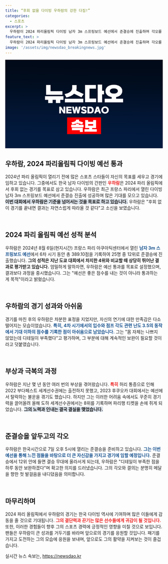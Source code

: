 ```yaml
---
title: “후회 없을 다이빙 우하람의 강한 다짐!”
categories:
  - 스포츠
excerpt: >
  우하람이 2024 파리올림픽 다이빙 남자 3m 스프링보드 예선에서 준결승에 진출하며 각오를 다졌다. 그는 “후회 없이 경기를 끝내겠다”며 금메달에 대한 열망을 드러냈다.
feature_text: >
  우하람이 2024 파리올림픽 다이빙 남자 3m 스프링보드 예선에서 준결승에 진출하며 각오를 다졌다. 그는 “후회 없이 경기를 끝내겠다”며 금메달에 대한 열망을 드러냈다.
image: '/assets/img/newsdao_breakingnews.jpg'
---
```


<p><img src="/assets/img/newsdao_breakingnews.jpg" alt="bookingtag 속보" /></p>

<h2 data-ke-size="size26">우하람, 2024 파리올림픽 다이빙 예선 통과</h2>

<p data-ke-size="size16">2024년 파리 올림픽이 열리기 전에 많은 스포츠 스타들이 자신의 목표를 세우고 경기에 임하고 있습니다. 그중에서도 한국 남자 다이빙의 간판인 <b><span style="color: #ee2323;">우하람</span></b>은 2024 파리 올림픽에서 후회 없는 경기를 목표로 삼고 있습니다. 우하람은 최근 프랑스 파리에서 열린 다이빙 남자 3m 스프링보드 예선에서 준결승 진출에 성공하며 많은 기대를 모으고 있습니다. <b><span style="background-color: #21538527;">이번 대회에서 우하람은 기준을 넘어서는 것을 목표로 하고 있습니다.</span></b> 우하람은 "후회 없이 경기를 끝내면 결과는 자연스럽게 따라올 것 같다"고 소신을 보였습니다.</p>

<p data-ke-size="size16">&nbsp;</p>

<h2 data-ke-size="size26">2024 파리 올림픽 예선 성적 분석</h2>

<p data-ke-size="size16">우하람은 2024년 8월 6일(현지시간) 프랑스 파리 아쿠아틱센터에서 열린 <b><span style="color: #1a5490;">남자 3m 스프링보드 예선</span></b>에서 6차 시기 동안 총 389.10점을 기록하여 25명 중 12위로 준결승에 진출했습니다. <b><span style="ee2323;">그의 성적은 지난 도쿄 대회에서 차지한 4위와 비교할 때 상당히 뛰어난 결과로 평가받고 있습니다.</span></b> 엄밀하게 말하자면, 우하람은 예선 통과를 목표로 설정했으며, 결과보다 과정을 중시했습니다. 그는 "예선은 좋은 점수를 내는 것이 아니라 통과하는 게 목적"이라고 밝혔습니다.</p>

<p data-ke-size="size16">&nbsp;</p>

<h2 data-ke-size="size26">우하람의 경기 성과와 아쉬움</h2>

<p data-ke-size="size16">경기를 마친 후의 우하람은 차분한 표정을 지었지만, 자신의 연기에 대한 만족감은 다소 떨어지는 모습이었습니다. <b><span style="color: #1a5490;">특히, 4차 시기에서의 입수와 점프 각도 관련 난도 3.5의 동작에서 기대 이하의 점수를 기록한 점이 아쉬움으로 남았습니다.</span></b> 그는 "몸 자체는 나쁘지 않았는데 디테일이 부족했다"고 평가하며, 그 부분에 대해 계속적인 보완이 필요할 것이라고 덧붙였습니다.</p>

<p data-ke-size="size16">&nbsp;</p>

<h2 data-ke-size="size26">부상과 극복의 과정</h2>

<p data-ke-size="size16">우하람은 지난 몇 년 동안 여러 번의 부상을 겪어왔습니다. <b><span style="color: #ee2323;">특히</span></b> 허리 통증으로 인해 2022 부다페스트 세계선수권에는 출전하지 못했고, 2023 후쿠오카 대회에서는 예선에서 탈락하는 불운을 겪기도 했습니다. 하지만 그는 이러한 어려움 속에서도 꾸준히 경기력을 끌어올려 올해 도하 세계선수권에서는 8위를 기록하며 파리행 티켓을 손에 쥐게 되었습니다. <b><span style="background-color: #21538527;">그의 노력과 인내는 결국 결실을 맺었습니다.</span></b></p>

<p data-ke-size="size16">&nbsp;</p>

<h2 data-ke-size="size26">준결승을 앞두고의 각오</h2>

<p data-ke-size="size16">우하람은 한국시간으로 7일 오후 5시에 열리는 준결승을 준비하고 있습니다. <b><span style="color: #1a5490;">그는 이번 예선을 통해 느낀 점들을 바탕으로 더 큰 자신감을 가지고 경기에 임할 예정입니다.</span></b> 준결승에서 12위 안에 들면 결승 무대에 올라서게 되는데, 우하람은 "디테일이 부족한 점을 하루 동안 보완하겠다"며 확고한 의지를 드러냈습니다. 그의 각오와 결의는 분명히 메달을 향한 첫 발걸음을 내디뎠음을 의미합니다.</p>

<p data-ke-size="size16">&nbsp;</p>

<h2 data-ke-size="size26">마무리하며</h2>

<p data-ke-size="size16">2024 파리 올림픽에서 우하람의 경기는 한국 다이빙 역사에 기여하며 많은 이들에게 감동을 줄 것으로 기대됩니다. <b><span style="color: #ee2323;">그의 결단력과 끈기는 많은 선수들에게 귀감이 될 것입니다.</span></b> 또한, 이러한 경험들이 향후 그의 스포츠 경력에 긍정적인 영향을 미칠 것으로 보입니다. 팬들은 우하람이 큰 성과를 거두기를 바라며 앞으로의 경기를 응원할 것입니다. 패기를 가지고 도전하는 그의 모습에 응원을 보내며, 앞으로도 그의 활약을 지켜보는 것이 즐겁습니다.</p>
실시간 뉴스 속보는, <a href="https://newsdao.kr" rel="dofollow">https://newsdao.kr</a>


